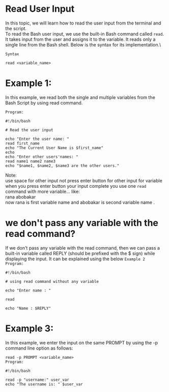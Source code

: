 # Read User Input
In this topic, we will learn how to read the user input from the terminal and the script.\
To read the Bash user input, we use the built-in Bash command called `read`. It takes input from the user and assigns it to the variable. It reads only a single line from the Bash shell. Below is the syntax for its implementation.\

 `Syntax`

```
read <variable_name> 
```
# Example 1:
In this example, we read both the single and multiple variables from the Bash Script by using read command.

`Program:`

```
#!/bin/bash 

# Read the user input   
  
echo "Enter the user name: "  
read first_name  
echo "The Current User Name is $first_name"  
echo  
echo "Enter other users'names: "  
read name1 name2 name3  
echo "$name1, $name2, $name3 are the other users."  
```
Note:\
     use space for other input not press enter button for other input for variable when you press enter button your input complete you use one `read` command with more variable...
     like:\
     rana abobakar\
     now rana is first variable name and abobakar is second variable name .

# we don't pass any variable with the read command?
If we don't pass any variable with the read command, then we can pass a built-in variable called REPLY (should be prefixed with the $ sign) while displaying the input. It can be explained using the below 
`Example 2`\
`Program:`
```
#!/bin/bash  
  
# using read command without any variable  
  
echo "Enter name : "  
  
read  
  
echo "Name : $REPLY"  
```
# Example 3:
In this example, we enter the input on the same PROMPT by using the -p command line option as follows:

`read -p PROMPT <variable_name>` \
`Program:`
```
#!/bin/bash  
  
read -p "username:" user_var  
echo "The username is: " $user_var  
```
